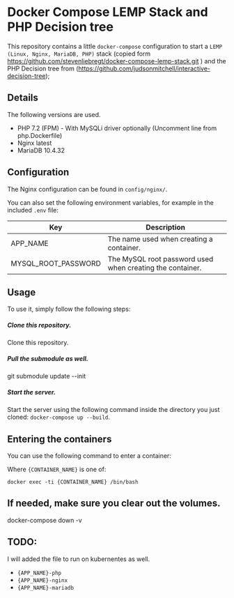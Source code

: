 # Docker Compose LEMP Stack and PHP Decision tree

This repository contains a little `docker-compose` configuration to start a `LEMP (Linux, Nginx, MariaDB, PHP)` stack (copied form https://github.com/stevenliebregt/docker-compose-lemp-stack.git ) and the PHP Decision tree from (https://github.com/judsonmitchell/interactive-decision-tree);

## Details

The following versions are used.

* PHP 7.2 (FPM) - With MySQLi driver optionally (Uncomment line from php.Dockerfile)
* Nginx latest
* MariaDB 10.4.32

## Configuration

The Nginx configuration can be found in `config/nginx/`.

You can also set the following environment variables, for example in the included `.env` file:

| Key | Description |
|-----|-------------|
|APP_NAME|The name used when creating a container.|
|MYSQL_ROOT_PASSWORD|The MySQL root password used when creating the container.|

## Usage

To use it, simply follow the following steps:

##### Clone this repository.

Clone this repository.

##### Pull the submodule as well.

git submodule update --init

##### Start the server.

Start the server using the following command inside the directory you just cloned: `docker-compose up --build`.

## Entering the containers

You can use the following command to enter a container:

Where `{CONTAINER_NAME}` is one of:

`docker exec -ti {CONTAINER_NAME} /bin/bash`

## If needed, make sure you clear out the volumes.

docker-compose down -v

## TODO:
I will added the file to run on kubernentes as well.

* `{APP_NAME}-php`
* `{APP_NAME}-nginx`
* `{APP_NAME}-mariadb`
